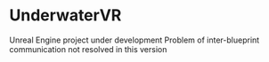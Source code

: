 # UnderwaterVR
Unreal Engine project under development
Problem of inter-blueprint communication not resolved in this version
